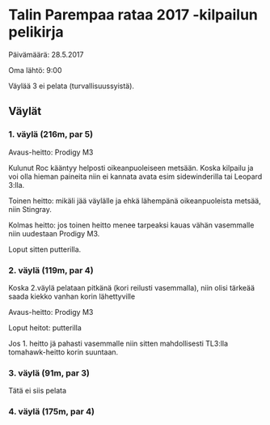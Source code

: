# Talin Parempaa rataa 2017 -kilpailun pelikirja

Päivämäärä: 28.5.2017

Oma lähtö: 9:00

Väylää 3  ei pelata (turvallisuussyistä).


## Väylät


### 1. väylä (216m, par 5)

Avaus-heitto: Prodigy M3

Kulunut Roc kääntyy helposti oikeanpuoleiseen metsään. Koska kilpailu ja voi olla hieman paineita niin ei kannata avata esim sidewinderilla tai Leopard 3:lla.

Toinen heitto: mikäli jää väylälle ja ehkä lähempänä oikeanpuoleista metsää, niin Stingray.

Kolmas heitto: jos toinen heitto menee tarpeaksi kauas vähän vasemmalle niin uudestaan Prodigy M3.

Loput sitten putterilla.


### 2. väylä (119m, par 4)

Koska 2.väylä pelataan pitkänä (kori reilusti vasemmalla), niin olisi tärkeää saada kiekko vanhan korin lähettyville

Avaus-heitto: Prodigy M3

Loput heitot: putterilla

Jos 1. heitto jä pahasti vasemmalle niin sitten mahdollisesti TL3:lla tomahawk-heitto korin suuntaan.


### 3. väylä (91m, par 3)

Tätä ei siis pelata

### 4. väylä (175m, par 4)

